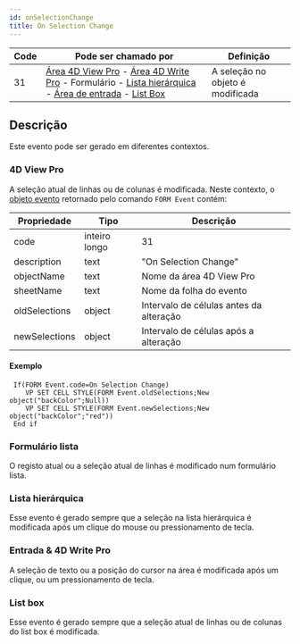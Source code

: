 ```yaml
---
id: onSelectionChange
title: On Selection Change
---
```


| Code | Pode ser chamado por                                                                                                                                                                                                                                                                  | Definição                        |
| ---- | ------------------------------------------------------------------------------------------------------------------------------------------------------------------------------------------------------------------------------------------------------------------------------------- | -------------------------------- |
| 31   | [Área 4D View Pro](FormObjects/viewProArea_overview.md) - [Área 4D Write Pro](FormObjects/writeProArea_overview.md) - Formulário - [Lista hierárquica](FormObjects/list_overview.md) - [Área de entrada](FormObjects/input_overview.md) - [List Box](FormObjects/listbox_overview.md) | A seleção no objeto é modificada |


## Descrição

Este evento pode ser gerado em diferentes contextos.


### 4D View Pro
A seleção atual de linhas ou de colunas é modificada. Neste contexto, o [objeto evento](overview.md#event-object) retornado pelo comando `FORM Event` contém:

| Propriedade   | Tipo          | Descrição                               |
| ------------- | ------------- | --------------------------------------- |
| code          | inteiro longo | 31                                      |
| description   | text          | "On Selection Change"                   |
| objectName    | text          | Nome da área 4D View Pro                |
| sheetName     | text          | Nome da folha do evento                 |
| oldSelections | object        | Intervalo de células antes da alteração |
| newSelections | object        | Intervalo de células após a alteração   |

#### Exemplo

```4d
 If(FORM Event.code=On Selection Change)
    VP SET CELL STYLE(FORM Event.oldSelections;New object("backColor";Null))
    VP SET CELL STYLE(FORM Event.newSelections;New object("backColor";"red"))
 End if
```

### Formulário lista

O registo atual ou a seleção atual de linhas é modificado num formulário lista.


### Lista hierárquica

Esse evento é gerado sempre que a seleção na lista hierárquica é modificada após um clique do mouse ou pressionamento de tecla.


### Entrada & 4D Write Pro

A seleção de texto ou a posição do cursor na área é modificada após um clique, ou um pressionamento de tecla.


### List box
Esse evento é gerado sempre que a seleção atual de linhas ou de colunas do list box é modificada.

